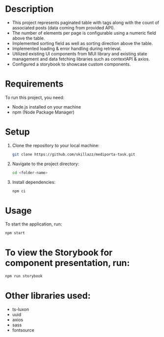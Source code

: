 # Description

- This project represents paginated table with tags along with the count of associated posts (data coming from provided API).
- The number of elements per page is configurable using a numeric field above the table.
- Implemented sorting field as well as sorting direction above the table.
- Implemented loading & error handling during retrieval.
- Utilized existing UI components from MUI library and existing state management and data fetching libraries such as contextAPI & axios.
- Configured a storybook to showcase custom components.

# Requirements

To run this project, you need:

- Node.js installed on your machine
- npm (Node Package Manager)

# Setup

1. Clone the repository to your local machine:

   ```bash
   git clone https://github.com/skillazz/mediporta-task.git
   ```

2. Navigate to the project directory:

   ```bash
   cd <folder-name>
   ```

3. Install dependencies:

   ```bash
   npm ci
   ```

# Usage

To start the application, run:

```bash
npm start
```

# To view the Storybook for component presentation, run:

```bash
npm run storybook
```

# Other libraries used:

- ts-luxon
- uuid
- axios
- sass
- fontsource
